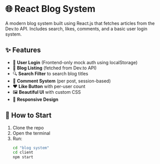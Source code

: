 # 🌐 React Blog System  
A modern blog system built using React.js that fetches articles from the Dev.to API. Includes search, likes, comments, and a basic user login system.  

## ✨ Features  
- 🔐 **User Login** (Frontend-only mock auth using localStorage)  
- 📰 **Blog Listing** (fetched from Dev.to API)  
- 🔍 **Search Filter** to search blog titles  
- 💬 **Comment System** (per post, session-based)  
- ❤️ **Like Button** with per-user count  
- 🖼️ **Beautiful UI** with custom CSS  
- 📱 **Responsive Design**  

## 🚀 How to Start  
1. Clone the repo  
2. Open the terminal  
3. Run:  
   ```sh
   cd "blog system"
   cd client
   npm start
